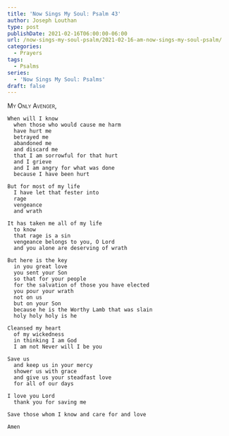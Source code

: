 ```yaml
---
title: 'Now Sings My Soul: Psalm 43'
author: Joseph Louthan
type: post
publishDate: 2021-02-16T06:00:00-06:00
url: /now-sings-my-soul-psalm/2021-02-16-am-now-sings-my-soul-psalm/
categories:
  - Prayers
tags:
  - Psalms
series:
  - 'Now Sings My Soul: Psalms'
draft: false
---
```

<div style="font-variant: small-caps;">
My Only Avenger,
</div>

    When will I know
      when those who would cause me harm
      have hurt me
      betrayed me
      abandoned me
      and discard me
      that I am sorrowful for that hurt
      and I grieve
      and I am angry for what was done
      because I have been hurt

    But for most of my life
      I have let that fester into
      rage
      vengeance
      and wrath

    It has taken me all of my life
      to know
      that rage is a sin
      vengeance belongs to you, O Lord
      and you alone are deserving of wrath

    But here is the key
      in you great love
      you sent your Son
      so that for your people
      for the salvation of those you have elected
      you pour your wrath
      not on us
      but on your Son
      because he is the Worthy Lamb that was slain
      holy holy holy is he

    Cleansed my heart
      of my wickedness
      in thinking I am God
      I am not Never will I be you

    Save us
      and keep us in your mercy
      shower us with grace
      and give us your steadfast love
      for all of our days

    I love you Lord
      thank you for saving me

    Save those whom I know and care for and love

    Amen
